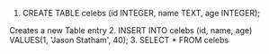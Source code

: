 1. CREATE TABLE celebs (id INTEGER, name TEXT, age INTEGER);

Creates a new Table entry
2. INSERT INTO celebs (id, name, age) VALUES(1, 'Jason Statham', 40);
3. SELECT * FROM celebs
